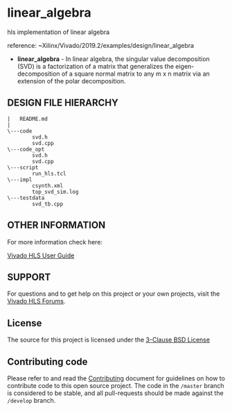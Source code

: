 # linear_algebra
hls implementation of linear algebra

reference: ~Xilinx/Vivado/2019.2/examples/design/linear_algebra

- **linear_algebra** - In linear algebra, the singular value decomposition (SVD) is a factorization of a matrix that generalizes the eigen-decomposition of a square normal matrix to any m x n matrix via an extension of the polar decomposition.

## DESIGN FILE HIERARCHY

	|   README.md
	|   
	\---code
			svd.h
			svd.cpp
	\---code_opt
			svd.h
			svd.cpp
	\---script
			run_hls.tcl
	\---impl
			csynth.xml
			top_svd_sim.log
	\---testdata
			svd_tb.cpp


## OTHER INFORMATION

For more information check here: 

[Vivado HLS User Guide][]

## SUPPORT

For questions and to get help on this project or your own projects, visit the [Vivado HLS Forums][]. 

## License
The source for this project is licensed under the [3-Clause BSD License][]

## Contributing code
Please refer to and read the [Contributing][] document for guidelines on how to contribute code to this open source project. The code in the `/master` branch is considered to be stable, and all pull-requests should be made against the `/develop` branch.

[Contributing]: CONTRIBUTING.md 
[3-Clause BSD License]: LICENSE.md
[Vivado HLS Forums]: https://forums.xilinx.com/t5/High-Level-Synthesis-HLS/bd-p/hls 
[Vivado HLS User Guide]: http://www.xilinx.com/support/documentation/sw_manuals/xilinx2015_4/ug902-vivado-high-level-synthesis.pdf
